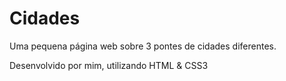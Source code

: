 # Cidades

Uma pequena página web sobre 3 pontes de cidades diferentes.

Desenvolvido por mim, utilizando HTML & CSS3
